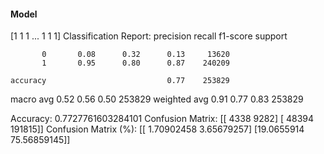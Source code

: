 #### Model
[1 1 1 ... 1 1 1]
Classification Report:
              precision    recall  f1-score   support

           0       0.08      0.32      0.13     13620
           1       0.95      0.80      0.87    240209

    accuracy                           0.77    253829
   macro avg       0.52      0.56      0.50    253829
weighted avg       0.91      0.77      0.83    253829

Accuracy: 0.7727761603284101
Confusion Matrix:
[[  4338   9282]
 [ 48394 191815]]
Confusion Matrix (%):
[[ 1.70902458  3.65679257]
 [19.0655914  75.56859145]]
